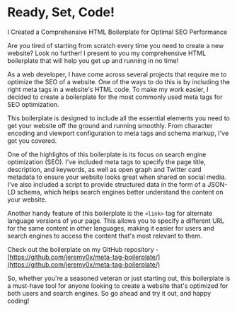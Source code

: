 # Ready, Set, Code!
I Created a Comprehensive HTML Boilerplate for Optimal SEO Performance

Are you tired of starting from scratch every time you need to create a new website? Look no further! I present to you my comprehensive HTML boilerplate that will help you get up and running in no time!

As a web developer, I have come across several projects that require me to optimize the SEO of a website. One of the ways to do this is by including the right meta tags in a website's HTML code. To make my work easier, I decided to create a boilerplate for the most commonly used meta tags for SEO optimization.

This boilerplate is designed to include all the essential elements you need to get your website off the ground and running smoothly. From character encoding and viewport configuration to meta tags and schema markup, I've got you covered.

One of the highlights of this boilerplate is its focus on search engine optimization (SEO). I've included meta tags to specify the page title, description, and keywords, as well as open graph and Twitter card metadata to ensure your website looks great when shared on social media. I've also included a script to provide structured data in the form of a JSON-LD schema, which helps search engines better understand the content on your website.

Another handy feature of this boilerplate is the `<link>` tag for alternate language versions of your page. This allows you to specify a different URL for the same content in other languages, making it easier for users and search engines to access the content that's most relevant to them.

Check out the boilerplate on my GitHub repository - [https://github.com/jeremy0x/meta-tag-boilerplate/](https://github.com/jeremy0x/meta-tag-boilerplate/)

So, whether you're a seasoned veteran or just starting out, this boilerplate is a must-have tool for anyone looking to create a website that's optimized for both users and search engines. So go ahead and try it out, and happy coding!